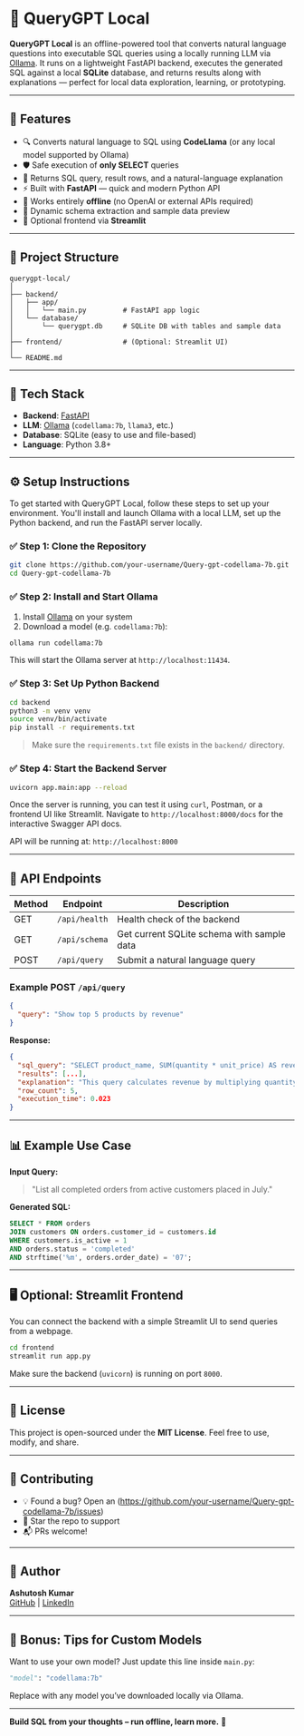 

# 🧠 QueryGPT Local

**QueryGPT Local** is an offline-powered tool that converts natural language questions into executable SQL queries using a locally running LLM via [Ollama](https://ollama.com). It runs on a lightweight FastAPI backend, executes the generated SQL against a local **SQLite** database, and returns results along with explanations — perfect for local data exploration, learning, or prototyping.

---

## 🚀 Features

- 🔍 Converts natural language to SQL using **CodeLlama** (or any local model supported by Ollama)
- 🛡️ Safe execution of **only SELECT** queries
- 🧠 Returns SQL query, result rows, and a natural-language explanation
- ⚡ Built with **FastAPI** — quick and modern Python API
- 🧱 Works entirely **offline** (no OpenAI or external APIs required)
- 📄 Dynamic schema extraction and sample data preview
- 🧪 Optional frontend via **Streamlit**

---

## 📂 Project Structure

```
querygpt-local/
│
├── backend/
│   ├── app/
│   │   └── main.py         # FastAPI app logic
│   └── database/
│       └── querygpt.db     # SQLite DB with tables and sample data
│
├── frontend/               # (Optional: Streamlit UI)
│
└── README.md
```

---

## 🧰 Tech Stack

- **Backend**: [FastAPI](https://fastapi.tiangolo.com/)
- **LLM**: [Ollama](https://ollama.com/) (`codellama:7b`, `llama3`, etc.)
- **Database**: SQLite (easy to use and file-based)
- **Language**: Python 3.8+

---

## ⚙️ Setup Instructions

To get started with QueryGPT Local, follow these steps to set up your environment. You'll install and launch Ollama with a local LLM, set up the Python backend, and run the FastAPI server locally.

### ✅ Step 1: Clone the Repository

```bash
git clone https://github.com/your-username/Query-gpt-codellama-7b.git
cd Query-gpt-codellama-7b
```

### ✅ Step 2: Install and Start Ollama

1. Install [Ollama](https://ollama.com/download) on your system  
2. Download a model (e.g. `codellama:7b`):

```bash
ollama run codellama:7b
```

This will start the Ollama server at `http://localhost:11434`.

### ✅ Step 3: Set Up Python Backend

```bash
cd backend
python3 -m venv venv
source venv/bin/activate
pip install -r requirements.txt
```

> Make sure the `requirements.txt` file exists in the `backend/` directory.

### ✅ Step 4: Start the Backend Server

```bash
uvicorn app.main:app --reload
```

Once the server is running, you can test it using `curl`, Postman, or a frontend UI like Streamlit. Navigate to `http://localhost:8000/docs` for the interactive Swagger API docs.

API will be running at: `http://localhost:8000`

---

## 🔌 API Endpoints

| Method | Endpoint         | Description                                |
|--------|------------------|--------------------------------------------|
| GET    | `/api/health`    | Health check of the backend                |
| GET    | `/api/schema`    | Get current SQLite schema with sample data |
| POST   | `/api/query`     | Submit a natural language query            |

### Example POST `/api/query`

```json
{
  "query": "Show top 5 products by revenue"
}
```

**Response:**

```json
{
  "sql_query": "SELECT product_name, SUM(quantity * unit_price) AS revenue FROM orders GROUP BY product_name ORDER BY revenue DESC LIMIT 5;",
  "results": [...],
  "explanation": "This query calculates revenue by multiplying quantity with unit price...",
  "row_count": 5,
  "execution_time": 0.023
}
```

---

## 📊 Example Use Case

**Input Query:**  
> "List all completed orders from active customers placed in July."

**Generated SQL:**  
```sql
SELECT * FROM orders
JOIN customers ON orders.customer_id = customers.id
WHERE customers.is_active = 1
AND orders.status = 'completed'
AND strftime('%m', orders.order_date) = '07';
```

---

## 🖥️ Optional: Streamlit Frontend

You can connect the backend with a simple Streamlit UI to send queries from a webpage.

```bash
cd frontend
streamlit run app.py
```

Make sure the backend (`uvicorn`) is running on port `8000`.

---

## 📜 License

This project is open-sourced under the **MIT License**. Feel free to use, modify, and share.

---

## 🤝 Contributing

- 💡 Found a bug? Open an (https://github.com/your-username/Query-gpt-codellama-7b/issues)
- 🌟 Star the repo to support
- 📬 PRs welcome!

---

## 👤 Author

**Ashutosh Kumar**  
[GitHub](https://github.com/ashutro) | [LinkedIn](https://www.linkedin.com/in/ashutro)

---

## 🧠 Bonus: Tips for Custom Models

Want to use your own model? Just update this line inside `main.py`:

```python
"model": "codellama:7b"
```

Replace with any model you’ve downloaded locally via Ollama.

---

**Build SQL from your thoughts – run offline, learn more.** 🚀